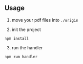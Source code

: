 ## Usage

1. move your pdf files into `./origin`

2. init the project

```
npm install
```

3. run the handler

```
npm run handler
```
